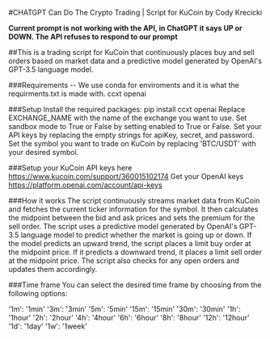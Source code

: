#CHATGPT Can Do The Crypto Trading | Script for KuCoin by Cody Krecicki

**Current prompt is not working with the API, in ChatGPT it says UP or DOWN. The API refuses to respond to our prompt**

##This is a trading script for KuCoin that continuously places buy and sell orders based on market data and a predictive model generated by OpenAI's GPT-3.5 language model.

###Requirements -- We use conda for enviroments and it is what the requirments.txt is made with.
ccxt
openai

###Setup
Install the required packages: pip install ccxt openai
Replace EXCHANGE_NAME with the name of the exchange you want to use.
Set sandbox mode to True or False by setting enabled to True or False.
Set your API keys by replacing the empty strings for apiKey, secret, and password.
Set the symbol you want to trade on KuCoin by replacing 'BTC/USDT' with your desired symbol.

###Setup your KuCoin API keys here https://www.kucoin.com/support/360015102174
Get your OpenAI keys https://platform.openai.com/account/api-keys

###How it works
The script continuously streams market data from KuCoin and fetches the current ticker information for the symbol. It then calculates the midpoint between the bid and ask prices and sets the premium for the sell order. The script uses a predictive model generated by OpenAI's GPT-3.5 language model to predict whether the market is going up or down. If the model predicts an upward trend, the script places a limit buy order at the midpoint price. If it predicts a downward trend, it places a limit sell order at the midpoint price. The script also checks for any open orders and updates them accordingly.

###Time frame
You can select the desired time frame by choosing from the following options:

'1m': '1min'
'3m': '3min'
'5m': '5min'
'15m': '15min'
'30m': '30min'
'1h': '1hour'
'2h': '2hour'
'4h': '4hour'
'6h': '6hour'
'8h': '8hour'
'12h': '12hour'
'1d': '1day'
'1w': '1week'
